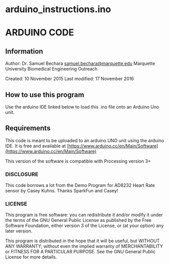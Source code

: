
# arduino_instructions.ino
# ARDUINO CODE
## Information
Author: Dr. Samuel Bechara
        samuel.bechara@marquette.edu
        Marquette University
        Biomedical Engineering Outreach

Created: 10 November 2015
Last modified: 17 November 2016

## How to use this program
Use the arduino IDE linked below to load this .ino file onto an Arduino Uno unit.

## Requirements
This code is meant to be uploaded to an arduino UNO unit using the arduino IDE. It is free and available at [https://www.arduino.cc/en/Main/Software](https://www.arduino.cc/en/Main/Software)

This version of the software is compatible with Processing version 3+

### DISCLOSURE
This code borrows a lot from the Demo Program for AD8232 Heart Rate sensor by Casey Kuhns. Thanks SparkFun and Casey!

### LICENSE
This program is free software: you can redistribute it and/or modify it under the terms of the GNU General Public License as published by the Free Software Foundation, either version 3 of the License, or (at your option) any later version.

This program is distributed in the hope that it will be useful, but WITHOUT ANY WARRANTY; without even the implied warranty of MERCHANTABILITY or FITNESS FOR A PARTICULAR PURPOSE.  See the GNU General Public License for more details.
